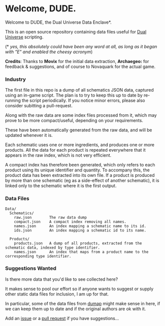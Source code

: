 # Welcome, DUDE.

Welcome to DUDE, the Dual Universe Data Enclave*.

This is an open source repository containing data files useful for [Dual Universe](https://www.dualuniverse.game) scripting.

(* _yes, this absolutely could have been any word at all, as long as it began with "E" and enabled the cheesy acronym_)

**Credits**: Thanks to **Movix** for the initial data extraction, **Archaegeo:** for feedback & suggestions, and of course to Novaquark for the actual game.

### Industry

The first file in this repo is a dump of all schematics JSON data, captured using an in-game script. The plan is to try to keep this up to date by re-running the script periodically. If you notice minor errors, please also consider subitting a pull-request.

Along with the raw data are some index files processed from it, which may prove to be more compact/useful, depending on your requirements.

These have been automatically generated from the raw data, and will be updated whenever it is.

Each schematic uses one or more ingredients, and produces one or more products. All the data for each product is repeated everywhere that it appears in the raw index, which is not very efficient.

A compact index has therefore been generated, which only refers to each product using its unique identifier and quantity. To accompany this, the product data has been extracted into its own file. If a product is produced by more than one schematic (eg as a side-effect of another schematic), it is linked only to the schematic where it is the first output. 

### Data Files

```
Data/
  Schematics/
    raw.json        The raw data dump
    compact.json    A compact index removing all names.
    names.json      An index mapping a schematic name to its id.
    ids.json        An index mapping a schematic id to its name.
    
  Products/
    products.json   A dump of all products, extracted from the schematic data, indexed by type identifier.
    names.json      An index that maps from a product name to the corresponding type identifier. 
```

### Suggestions Wanted

Is there more data that you'd like to see collected here?

It makes sense to pool our effort so if anyone wants to suggest or supply other static data files for inclusion, I am up for that.

In particular, some of the data files from [dumap](https://github.com/yamamushi/dumap) might make sense in here, if we can keep them up to date and if the original authors are ok with it.

Add an [issue](https://github.com/samedicorp/dude/issues) or a [pull request](https://github.com/samedicorp/dude/pulls) if you have suggestions...